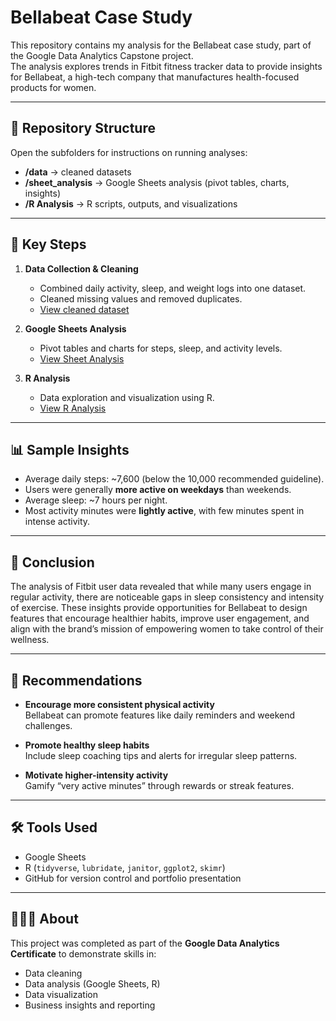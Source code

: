 # Bellabeat Case Study 

This repository contains my analysis for the Bellabeat case study, part of the Google Data Analytics Capstone project.  
The analysis explores trends in Fitbit fitness tracker data to provide insights for Bellabeat, a high-tech company that manufactures health-focused products for women.

---

## 📂 Repository Structure
Open the subfolders for instructions on running analyses:
- **/data** → cleaned datasets  
- **/sheet_analysis** → Google Sheets analysis (pivot tables, charts, insights)  
- **/R Analysis** → R scripts, outputs, and visualizations  

---

## 🔑 Key Steps
1. **Data Collection & Cleaning**
   - Combined daily activity, sleep, and weight logs into one dataset.
   - Cleaned missing values and removed duplicates.  
   - [View cleaned dataset](https://github.com/aderonke-analytics/Bellabeat-Case-STudy/blob/6c4bcfc9af3b6ab3da4298a6f281a9bff02f83b7/data/clean_master_sheet%20-%20master.csv)

2. **Google Sheets Analysis**
   - Pivot tables and charts for steps, sleep, and activity levels.  
   - [View Sheet Analysis](https://github.com/aderonke-analytics/Bellabeat-Case-STudy/tree/c1bcd9bdc48243e0565c3bdc8b4b529d76986a1f/sheet_analysis)

3. **R Analysis**
   - Data exploration and visualization using R.  
   - [View R Analysis](https://github.com/aderonke-analytics/Bellabeat-Case-STudy/tree/62aa478b46f7831c5b920ac339fd84915072782b/r_analysis)
---

## 📊 Sample Insights
- Average daily steps: ~7,600 (below the 10,000 recommended guideline).  
- Users were generally **more active on weekdays** than weekends.  
- Average sleep: ~7 hours per night.  
- Most activity minutes were **lightly active**, with few minutes spent in intense activity.  

---

## 📌 Conclusion  

The analysis of Fitbit user data revealed that while many users engage in regular activity, there are noticeable gaps in sleep consistency and intensity of exercise. These insights provide opportunities for Bellabeat to design features that encourage healthier habits, improve user engagement, and align with the brand’s mission of empowering women to take control of their wellness. 

---

## 🎯 Recommendations  

- **Encourage more consistent physical activity**  
  Bellabeat can promote features like daily reminders and weekend challenges.  

- **Promote healthy sleep habits**  
  Include sleep coaching tips and alerts for irregular sleep patterns.  

- **Motivate higher-intensity activity**  
  Gamify “very active minutes” through rewards or streak features.  

---

## 🛠️ Tools Used

- Google Sheets  
- R (`tidyverse`, `lubridate`, `janitor`, `ggplot2`, `skimr`)  
- GitHub for version control and portfolio presentation  

---

## 👩🏽‍💻 About

This project was completed as part of the **Google Data Analytics Certificate** to demonstrate skills in:

- Data cleaning  
- Data analysis (Google Sheets, R)  
- Data visualization  
- Business insights and reporting  
